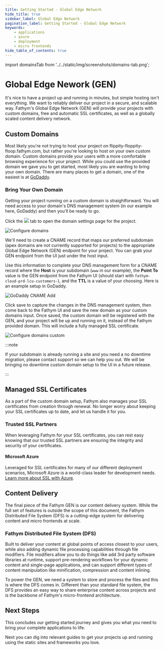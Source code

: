 ```yaml
---
title: Getting Started - Global Edge Network
hide_title: true
sidebar_label: Global Edge Network
pagination_label: Getting Started - Global Edge Network
keywords:
    - applications
    - azure
    - deployment
    - micro frontends
hide_table_of_contents: true
---
```


import domainsTab from '../../static/img/screenshots/domains-tab.png';

# Global Edge Nework (GEN)

It's nice to have a project up and running in minutes, but simple hosting isn't everything.  We want to reliably deliver our project in a secure, and scalable way.  Fathym's Global Edge Network (GEN) will provide your projects with custom domains, free and automatic SSL certificates, as well as a globally scaled content delivery network.

## Custom Domains

Most likely you're not trying to host your project on flippity-floppity-floop.fathym.com, but rather you're looking to host on your own custom domain.  Custom domains provide your users with a more comfortable browsing experience for your project.  While you could use the provided domain we gave you to get started, most likely you are wanting to bring your own domain.  There are many places to get a domain, one of the easiest is at [GoDaddy](https://www.godaddy.com).

### Bring Your Own Domain

Getting your project running on a custom domain is straightforward.  You will need access to your domain's DNS management system (in our example here, GoDaddy) and then you'll be ready to go.

Click the <img src={domainsTab} class="text-image" /> tab to open the domain settings page for the project.

![Configure domains](/img/screenshots/domains-configuration.png)

We'll need to create a CNAME record that maps our preferred subdomain (apex domains are not currently supported for projects) to the appropriate Global Edge Network (GEN) endpoint for your project.  You can grab your GEN endpoint from the UI just under the host input.

Use this information to complete your DNS management form for a CNAME record where the **Host** is your subdomain (`www` in our example), the **Point To** value is the GEN endpoint from the Fathym UI (should start with `fathym-cloud-prd-lcu-customers-`), and the **TTL** is a value of your choosing.  Here is an example setup in GoDaddy.

![GoDaddy CNAME Add](/img/screenshots/godaddy-cname-add.png)

Click save to capture the changes in the DNS management system, then come back to the Fathym UI and save the new domain as your custom domains input.  Once saved, the custom domain will be registered with the GEN, and your project will be up and running on it, instead of the Fathym provided domain.  This will include a fully managed SSL certificate.

![Configure domains custom](/img/screenshots/domains-configuration-custom.png)

:::note

If your subdomain is already running a site and you need a no downtime migration, please contact support so we can help you out.  We will be bringing no downtime custom domain setup to the UI in a future release.  

:::

<!-- ### Purchase Domains

Purchase domains with GoDaddy

### Managed Domains 

Connect with our provided DNS servers, and let fathym's DNS VirtDev control your DNS in a streamlined fashion-->

## Managed SSL Certificates

As a part of the custom domain setup, Fathym also manages your SSL certificates from creation through renewal.  No longer worry about keeping your SSL certificates up to date, and let us handle it for you.

### Trusted SSL Partners

When leveraging Fathym for your SSL certificates, you can rest easy knowing that our trusted SSL partners are ensuring the integrity and security of your certificates.

#### Microsoft Azure

Leveraged for SSL certificates for many of our different deployment scenarios, Microsoft Azure is a world-class leader for development needs.  [Learn more about SSL with Azure](https://docs.microsoft.com/en-us/azure/app-service/configure-ssl-certificate).

<!-- #### Let's Encrypt -->

## Content Delivery

The final piece of the Fathym GEN is our content delivery system.  While the full set of features is outside the scope of this document, the Fathym Distributed File System (DFS) is a cutting-edge system for delivering content and micro frontends at scale.  

### Fathym Distributed File System (DFS)

Built to deliver your content at global points of access closest to your users, while also adding dynamic file processing capabilities through file modifiers.  File modifiers allow you to do things like add 3rd party software libraries at runtime, support pre-rendering workflows for your dynamic content and single-page applications, and can support different types of content manipulation like minification, compression and content inlining.

To power the GEN, we need a system to store and process the files and this is where the DFS comes in.  Different than your standard file system, the DFS provides an easy way to share enterprise content across projects and is the backbone of Fathym's micro-frontend architecture.

## Next Steps

This concludes our getting started journey and gives you what you need to bring your complete applications to life.  

Next you can dig into relevant guides to get your projects up and running using the static sites and frameworks you love.

<!-- 
In this form, you have to bring your own Authentication/Authorization strategies, and the complete application in as a single project.  In our next section, we will dive into Fathym's Micro-frontend capabilities, and how you can leverage more from the LCU Runtime to accelerate your path to complete projects. -->
